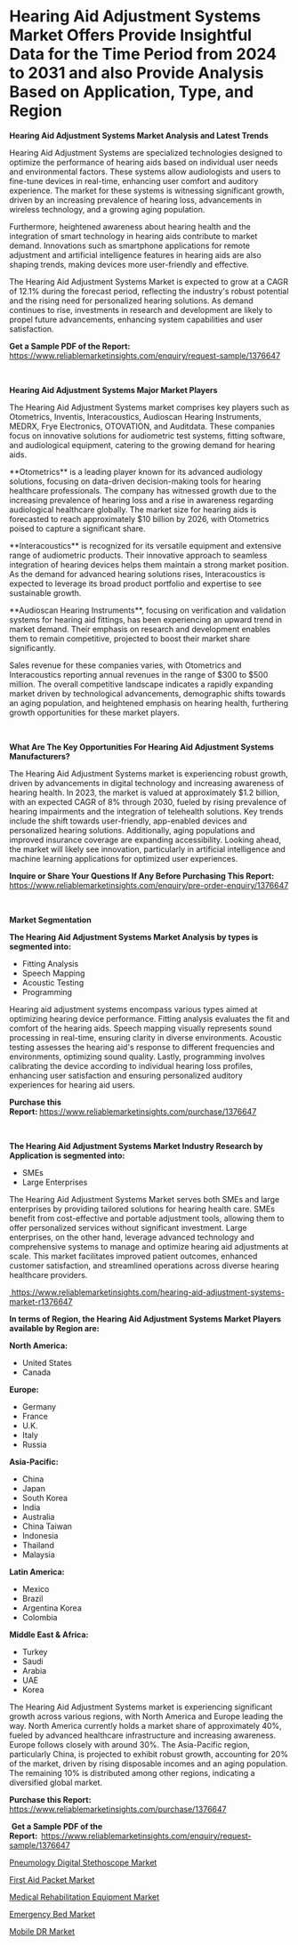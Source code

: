 <p><h1>Hearing Aid Adjustment Systems Market Offers Provide Insightful Data for the Time Period from 2024 to 2031 and also Provide Analysis Based on Application, Type, and Region</h1></p><p><strong>Hearing Aid Adjustment Systems Market Analysis and Latest Trends</strong></p>
<p><p>Hearing Aid Adjustment Systems are specialized technologies designed to optimize the performance of hearing aids based on individual user needs and environmental factors. These systems allow audiologists and users to fine-tune devices in real-time, enhancing user comfort and auditory experience. The market for these systems is witnessing significant growth, driven by an increasing prevalence of hearing loss, advancements in wireless technology, and a growing aging population. </p><p>Furthermore, heightened awareness about hearing health and the integration of smart technology in hearing aids contribute to market demand. Innovations such as smartphone applications for remote adjustment and artificial intelligence features in hearing aids are also shaping trends, making devices more user-friendly and effective. </p><p>The Hearing Aid Adjustment Systems Market is expected to grow at a CAGR of 12.1% during the forecast period, reflecting the industry's robust potential and the rising need for personalized hearing solutions. As demand continues to rise, investments in research and development are likely to propel future advancements, enhancing system capabilities and user satisfaction.</p></p>
<p><strong>Get a Sample PDF of the Report:&nbsp;</strong> <a href="https://www.reliablemarketinsights.com/enquiry/request-sample/1376647?utm_campaign=1584&utm_medium=2&utm_source=Github&utm_content=ia&utm_term=23102024&utm_id=hearing-aid-adjustment-systems">https://www.reliablemarketinsights.com/enquiry/request-sample/1376647</a></p>
<p>&nbsp;</p>
<p><strong>Hearing Aid Adjustment Systems Major Market Players</strong></p>
<p><p>The Hearing Aid Adjustment Systems market comprises key players such as Otometrics, Inventis, Interacoustics, Audioscan Hearing Instruments, MEDRX, Frye Electronics, OTOVATION, and Auditdata. These companies focus on innovative solutions for audiometric test systems, fitting software, and audiological equipment, catering to the growing demand for hearing aids.</p><p>**Otometrics** is a leading player known for its advanced audiology solutions, focusing on data-driven decision-making tools for hearing healthcare professionals. The company has witnessed growth due to the increasing prevalence of hearing loss and a rise in awareness regarding audiological healthcare globally. The market size for hearing aids is forecasted to reach approximately $10 billion by 2026, with Otometrics poised to capture a significant share.</p><p>**Interacoustics** is recognized for its versatile equipment and extensive range of audiometric products. Their innovative approach to seamless integration of hearing devices helps them maintain a strong market position. As the demand for advanced hearing solutions rises, Interacoustics is expected to leverage its broad product portfolio and expertise to see sustainable growth.</p><p>**Audioscan Hearing Instruments**, focusing on verification and validation systems for hearing aid fittings, has been experiencing an upward trend in market demand. Their emphasis on research and development enables them to remain competitive, projected to boost their market share significantly.</p><p>Sales revenue for these companies varies, with Otometrics and Interacoustics reporting annual revenues in the range of $300 to $500 million. The overall competitive landscape indicates a rapidly expanding market driven by technological advancements, demographic shifts towards an aging population, and heightened emphasis on hearing health, furthering growth opportunities for these market players.</p></p>
<p>&nbsp;</p>
<p><strong>What Are The Key Opportunities For Hearing Aid Adjustment Systems Manufacturers?</strong></p>
<p><p>The Hearing Aid Adjustment Systems market is experiencing robust growth, driven by advancements in digital technology and increasing awareness of hearing health. In 2023, the market is valued at approximately $1.2 billion, with an expected CAGR of 8% through 2030, fueled by rising prevalence of hearing impairments and the integration of telehealth solutions. Key trends include the shift towards user-friendly, app-enabled devices and personalized hearing solutions. Additionally, aging populations and improved insurance coverage are expanding accessibility. Looking ahead, the market will likely see innovation, particularly in artificial intelligence and machine learning applications for optimized user experiences.</p></p>
<p><strong>Inquire or Share Your Questions If Any Before Purchasing This Report:</strong> <a href="https://www.reliablemarketinsights.com/enquiry/pre-order-enquiry/1376647?utm_campaign=1584&utm_medium=2&utm_source=Github&utm_content=ia&utm_term=23102024&utm_id=hearing-aid-adjustment-systems">https://www.reliablemarketinsights.com/enquiry/pre-order-enquiry/1376647</a></p>
<p>&nbsp;</p>
<p><strong>Market Segmentation</strong></p>
<p><strong>The Hearing Aid Adjustment Systems Market Analysis by types is segmented into:</strong></p>
<p><ul><li>Fitting Analysis</li><li>Speech Mapping</li><li>Acoustic Testing</li><li>Programming</li></ul></p>
<p><p>Hearing aid adjustment systems encompass various types aimed at optimizing hearing device performance. Fitting analysis evaluates the fit and comfort of the hearing aids. Speech mapping visually represents sound processing in real-time, ensuring clarity in diverse environments. Acoustic testing assesses the hearing aid's response to different frequencies and environments, optimizing sound quality. Lastly, programming involves calibrating the device according to individual hearing loss profiles, enhancing user satisfaction and ensuring personalized auditory experiences for hearing aid users.</p></p>
<p><strong>Purchase this Report:&nbsp;</strong><a href="https://www.reliablemarketinsights.com/purchase/1376647?utm_campaign=1584&utm_medium=2&utm_source=Github&utm_content=ia&utm_term=23102024&utm_id=hearing-aid-adjustment-systems">https://www.reliablemarketinsights.com/purchase/1376647</a></p>
<p>&nbsp;</p>
<p><strong>The Hearing Aid Adjustment Systems Market Industry Research by Application is segmented into:</strong></p>
<p><ul><li>SMEs</li><li>Large Enterprises</li></ul></p>
<p><p>The Hearing Aid Adjustment Systems Market serves both SMEs and large enterprises by providing tailored solutions for hearing health care. SMEs benefit from cost-effective and portable adjustment tools, allowing them to offer personalized services without significant investment. Large enterprises, on the other hand, leverage advanced technology and comprehensive systems to manage and optimize hearing aid adjustments at scale. This market facilitates improved patient outcomes, enhanced customer satisfaction, and streamlined operations across diverse hearing healthcare providers.</p></p>
<p><a href="https://www.reliablemarketinsights.com/hearing-aid-adjustment-systems-market-r1376647?utm_campaign=1584&utm_medium=2&utm_source=Github&utm_content=ia&utm_term=23102024&utm_id=hearing-aid-adjustment-systems">&nbsp;https://www.reliablemarketinsights.com/hearing-aid-adjustment-systems-market-r1376647</a></p>
<p><strong>In terms of Region, the Hearing Aid Adjustment Systems Market Players available by Region are:</strong></p>
<p>
    <p> <strong> North America: </strong>
        <ul>
            <li>United States</li>
            <li>Canada</li>
        </ul>
        </p> 
    <p> <strong> Europe: </strong>
        <ul>
            <li>Germany</li>
            <li>France</li>
            <li>U.K.</li>
            <li>Italy</li>
            <li>Russia</li>
        </ul>
        </p> 
    <p> <strong> Asia-Pacific: </strong>
        <ul>
            <li>China</li>
            <li>Japan</li>
            <li>South Korea</li>
            <li>India</li>
            <li>Australia</li>
            <li>China Taiwan</li>
            <li>Indonesia</li>
            <li>Thailand</li>
            <li>Malaysia</li>
        </ul>
        </p> 
    <p> <strong> Latin America: </strong>
        <ul>
            <li>Mexico</li>
            <li>Brazil</li>
            <li>Argentina Korea</li>
            <li>Colombia</li>
        </ul>
        </p> 
    <p> <strong> Middle East & Africa: </strong>
        <ul>
            <li>Turkey</li>
            <li>Saudi</li>
            <li>Arabia</li>
            <li>UAE</li>
            <li>Korea</li>
        </ul>
    </p>
    </p>
<p><p>The Hearing Aid Adjustment Systems market is experiencing significant growth across various regions, with North America and Europe leading the way. North America currently holds a market share of approximately 40%, fueled by advanced healthcare infrastructure and increasing awareness. Europe follows closely with around 30%. The Asia-Pacific region, particularly China, is projected to exhibit robust growth, accounting for 20% of the market, driven by rising disposable incomes and an aging population. The remaining 10% is distributed among other regions, indicating a diversified global market.</p></p>
<p><strong>Purchase this Report: </strong><a href="https://www.reliablemarketinsights.com/purchase/1376647?utm_campaign=1584&utm_medium=2&utm_source=Github&utm_content=ia&utm_term=23102024&utm_id=hearing-aid-adjustment-systems">https://www.reliablemarketinsights.com/purchase/1376647</a></p>
<p>&nbsp;<strong>Get a Sample PDF of the Report:&nbsp;&nbsp;</strong><a href="https://www.reliablemarketinsights.com/enquiry/request-sample/1376647?utm_campaign=1584&utm_medium=2&utm_source=Github&utm_content=ia&utm_term=23102024&utm_id=hearing-aid-adjustment-systems">https://www.reliablemarketinsights.com/enquiry/request-sample/1376647</a></p>
<p><strong></strong></p>
<p><p><a href="https://www.linkedin.com/pulse/digital-transformation-pneumology-stethoscope-industry-rk6ge?utm_campaign=1584&utm_medium=2&utm_source=Github&utm_content=ia&utm_term=23102024&utm_id=hearing-aid-adjustment-systems">Pneumology Digital Stethoscope Market</a></p><p><a href="https://www.linkedin.com/pulse/exploring-first-aid-packet-market-strategic-insights-growth-llyye?utm_campaign=1584&utm_medium=2&utm_source=Github&utm_content=ia&utm_term=23102024&utm_id=hearing-aid-adjustment-systems">First Aid Packet Market</a></p><p><a href="https://www.linkedin.com/pulse/comprehensive-medical-rehabilitation-equipment-market-report-hewwe?utm_campaign=1584&utm_medium=2&utm_source=Github&utm_content=ia&utm_term=23102024&utm_id=hearing-aid-adjustment-systems">Medical Rehabilitation Equipment Market</a></p><p><a href="https://www.linkedin.com/pulse/emergency-bed-market-forecasts-trends-impact-analysis-ro18e?utm_campaign=1584&utm_medium=2&utm_source=Github&utm_content=ia&utm_term=23102024&utm_id=hearing-aid-adjustment-systems">Emergency Bed Market</a></p><p><a href="https://www.linkedin.com/pulse/top-trends-transforming-mobile-dr-market-2024-2031-research-bud-eeqge?utm_campaign=1584&utm_medium=2&utm_source=Github&utm_content=ia&utm_term=23102024&utm_id=hearing-aid-adjustment-systems">Mobile DR Market</a></p></p>